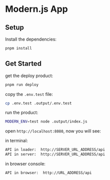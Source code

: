 # Modern.js App

## Setup

Install the dependencies:

```bash
pnpm install
```

## Get Started

get the deploy product:

```bash
pnpm run deploy
```

copy the `.env.test` file:

```bash
cp .env.test .output/.env.test
```

run the product:

```bash
MODERN_ENV=test node .output/index.js
```

open `http://localhost:8080`, now you will see:

in terminal:

```bash
API in loader:  http://SERVER_URL_ADDRESS/api
API in server:  http://SERVER_URL_ADDRESS/api
```

in browser console:

```bash
API in browser:  http://URL_ADDRESS/api
```
